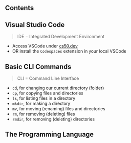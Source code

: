 ## Contents

## Visual Studio Code

> IDE = Integrated Development Environment

- Access VSCode under [cs50.dev](cs50.dev)
- OR install the `Codespaces` extension in your local VSCode

## Basic CLI Commands

> CLI = Command Line Interface

- `cd`, for changing our current directory (folder)
- `cp`, for copying files and directories
- `ls`, for listing files in a directory
- `mkdir`, for making a directory
- `mv`, for moving (renaming) files and directories
- `rm`, for removing (deleting) files
- `rmdir`, for removing (deleting) directories

## The Programming Language 